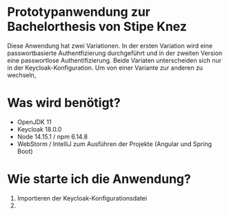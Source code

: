 # Prototypanwendung zur Bachelorthesis von Stipe Knez

Diese Anwendung hat zwei Variationen. In der ersten Variation wird eine passwortbasierte Authentfizierung durchgeführt und in der zweiten Version eine passwortlose Authentifizierung. Beide Variaten unterscheiden sich nur in der Keycloak-Konfiguration. Um von einer Variante zur anderen zu wechseln,

# Was wird benötigt?
- OpenJDK 11
- Keycloak 18.0.0
- Node 14.15.1 / npm 6.14.8 
- WebStorm / IntelliJ zum Ausführen der Projekte (Angular und Spring Boot)

# Wie starte ich die Anwendung?

1. Importieren der Keycloak-Konfigurationsdatei
2. 
